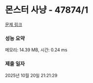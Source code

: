 # 몬스터 사냥 - 47874/1 

[문제 링크](https://level.goorm.io/exam/47874/%EB%AA%AC%EC%8A%A4%ED%84%B0-%EC%82%AC%EB%83%A5/quiz/1) 

### 성능 요약

메모리: 14.39 MB, 시간: 0.24 ms

### 제출 일자

2025년 10월 20일 21:21:29

